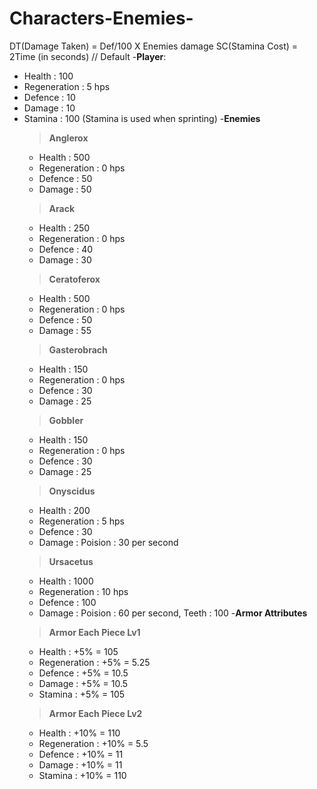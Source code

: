 # Characters-Enemies-
DT(Damage Taken) = Def/100 X Enemies damage 
SC(Stamina Cost) = 2Time (in seconds)
// Default
-**Player**:
- Health       : 100
- Regeneration : 5 hps
- Defence      : 10 
- Damage       : 10
- Stamina      : 100 (Stamina is used when sprinting) 
-**Enemies**
  >**Anglerox**
  - Health       : 500
  - Regeneration : 0 hps
  - Defence      : 50
  - Damage       : 50
  >**Arack**
  - Health       : 250
  - Regeneration : 0 hps
  - Defence      : 40
  - Damage       : 30
  >**Ceratoferox**
  - Health       : 500
  - Regeneration : 0 hps
  - Defence      : 50
  - Damage       : 55
  >**Gasterobrach**
  - Health       : 150
  - Regeneration : 0 hps
  - Defence      : 30
  - Damage       : 25
  >**Gobbler**
  - Health       : 150
  - Regeneration : 0 hps
  - Defence      : 30
  - Damage       : 25
  >**Onyscidus**
  - Health       : 200
  - Regeneration : 5 hps
  - Defence      : 30
  - Damage       : Poision : 30 per second
  >**Ursacetus**
  - Health       : 1000
  - Regeneration : 10 hps
  - Defence      : 100
  - Damage       : Poision : 60 per second, Teeth : 100
-**Armor Attributes**
  >**Armor Each Piece Lv1**
  - Health       : +5% = 105
  - Regeneration : +5% = 5.25
  - Defence      : +5% = 10.5
  - Damage       : +5% = 10.5
  - Stamina      : +5% = 105
  >**Armor Each Piece Lv2**
  - Health       : +10% = 110
  - Regeneration : +10% = 5.5
  - Defence      : +10% = 11
  - Damage       : +10% = 11
  - Stamina      : +10% = 110
